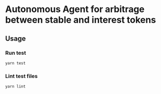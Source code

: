 # Autonomous Agent for arbitrage between stable and interest tokens


## Usage

### Run test

```bash
yarn test
```

### Lint test files

```bash
yarn lint
```
